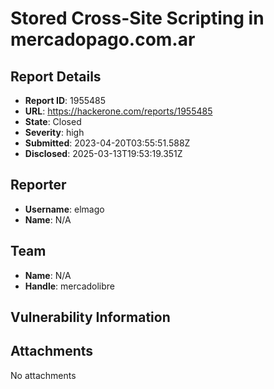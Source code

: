# Stored Cross-Site Scripting in mercadopago.com.ar

## Report Details
- **Report ID**: 1955485
- **URL**: https://hackerone.com/reports/1955485
- **State**: Closed
- **Severity**: high
- **Submitted**: 2023-04-20T03:55:51.588Z
- **Disclosed**: 2025-03-13T19:53:19.351Z

## Reporter
- **Username**: elmago
- **Name**: N/A

## Team
- **Name**: N/A
- **Handle**: mercadolibre

## Vulnerability Information


## Attachments
No attachments
